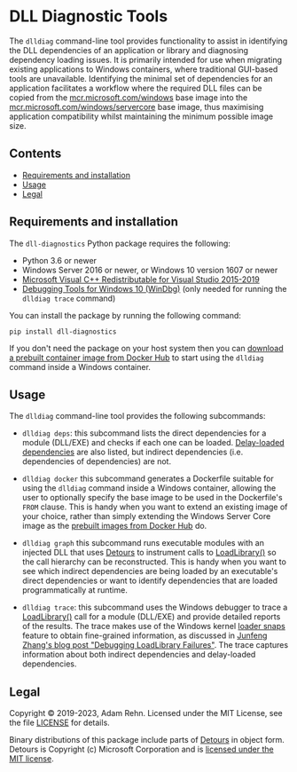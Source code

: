 # DLL Diagnostic Tools

The `dlldiag` command-line tool provides functionality to assist in identifying the DLL dependencies of an application or library and diagnosing dependency loading issues. It is primarily intended for use when migrating existing applications to Windows containers, where traditional GUI-based tools are unavailable. Identifying the minimal set of dependencies for an application facilitates a workflow where the required DLL files can be copied from the [mcr.microsoft.com/windows](https://hub.docker.com/_/microsoft-windows) base image into the [mcr.microsoft.com/windows/servercore](https://hub.docker.com/_/microsoft-windows-servercore) base image, thus maximising application compatibility whilst maintaining the minimum possible image size.


## Contents

- [Requirements and installation](#requirements-and-installation)
- [Usage](#usage)
- [Legal](#Legal)


## Requirements and installation

The `dll-diagnostics` Python package requires the following:

- Python 3.6 or newer
- Windows Server 2016 or newer, or Windows 10 version 1607 or newer
- [Microsoft Visual C++ Redistributable for Visual Studio 2015-2019](https://support.microsoft.com/en-us/help/2977003/the-latest-supported-visual-c-downloads)
- [Debugging Tools for Windows 10 (WinDbg)](https://docs.microsoft.com/en-us/windows-hardware/drivers/debugger/debugger-download-tools) (only needed for running the `dlldiag trace` command)

You can install the package by running the following command:

```
pip install dll-diagnostics
```

If you don't need the package on your host system then you can [download a prebuilt container image from Docker Hub](https://hub.docker.com/r/adamrehn/dll-diagnostics) to start using the `dlldiag` command inside a Windows container.


## Usage

The `dlldiag` command-line tool provides the following subcommands:

- `dlldiag deps`: this subcommand lists the direct dependencies for a module (DLL/EXE) and checks if each one can be loaded. [Delay-loaded dependencies](https://docs.microsoft.com/en-us/cpp/build/reference/linker-support-for-delay-loaded-dlls) are also listed, but indirect dependencies (i.e. dependencies of dependencies) are not.

- `dlldiag docker` this subcommand generates a Dockerfile suitable for using the `dlldiag` command inside a Windows container, allowing the user to optionally specify the base image to be used in the Dockerfile's `FROM` clause. This is handy when you want to extend an existing image of your choice, rather than simply extending the Windows Server Core image as the [prebuilt images from Docker Hub](https://hub.docker.com/r/adamrehn/dll-diagnostics) do.

- `dlldiag graph` this subcommand runs executable modules with an injected DLL that uses [Detours](https://github.com/microsoft/Detours) to instrument calls to [LoadLibrary()](https://docs.microsoft.com/en-us/windows/win32/api/libloaderapi/nf-libloaderapi-loadlibraryw) so the call hierarchy can be reconstructed. This is handy when you want to see which indirect dependencies are being loaded by an executable's direct dependencies or want to identify dependencies that are loaded programmatically at runtime.

- `dlldiag trace`: this subcommand uses the Windows debugger to trace a [LoadLibrary()](https://docs.microsoft.com/en-us/windows/win32/api/libloaderapi/nf-libloaderapi-loadlibraryw) call for a module (DLL/EXE) and provide detailed reports of the results. The trace makes use of the Windows kernel [loader snaps](https://docs.microsoft.com/en-us/windows-hardware/drivers/debugger/show-loader-snaps) feature to obtain fine-grained information, as discussed in [Junfeng Zhang's blog post "Debugging LoadLibrary Failures"](https://blogs.msdn.microsoft.com/junfeng/2006/11/20/debugging-loadlibrary-failures/). The trace captures information about both indirect dependencies and delay-loaded dependencies.


## Legal

Copyright &copy; 2019-2023, Adam Rehn. Licensed under the MIT License, see the file [LICENSE](https://github.com/adamrehn/dll-diagnostics/blob/master/LICENSE) for details.

Binary distributions of this package include parts of [Detours](https://github.com/microsoft/Detours) in object form. Detours is Copyright (c) Microsoft Corporation and is [licensed under the MIT license](https://github.com/microsoft/Detours/blob/master/LICENSE.md).
